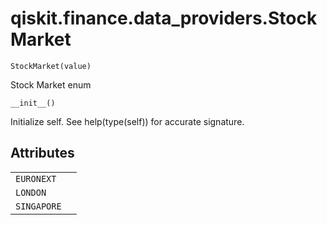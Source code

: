 # qiskit.finance.data\_providers.StockMarket

<span id="undefined" />

`StockMarket(value)`

Stock Market enum

<span id="undefined" />

`__init__()`

Initialize self. See help(type(self)) for accurate signature.

## Attributes

|             |   |
| ----------- | - |
| `EURONEXT`  |   |
| `LONDON`    |   |
| `SINGAPORE` |   |
